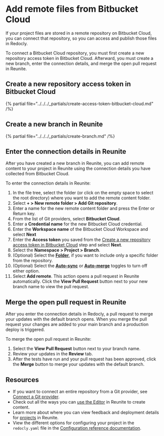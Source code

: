 # Add remote files from Bitbucket Cloud

If your project files are stored in a remote repository on Bitbucket Cloud, you can connect that repository, so you can access and publish those files in Redocly.

To connect a Bitbucket Cloud repository, you must first create a new repository access token in Bitbucket Cloud.
Afterward, you must create a new branch, enter the connection details, and merge the open pull request in Reunite.

## Create a new repository access token in Bitbucket Cloud

{% partial file="../../../_partials/create-access-token-bitbucket-cloud.md" /%}

## Create a new branch in Reunite

{% partial file="../../../_partials/create-branch.md" /%}

## Enter the connection details in Reunite

After you have created a new branch in Reunite, you can add remote content to your project in Reunite using the connection details you have collected from Bitbucket Cloud.

To enter the connection details in Reunite:

1. In the file tree, select the folder (or click on the empty space to select the root directory) where you want to add the remote content folder.
1. Select **+ > New remote folder > Add Git repository**.
1. Enter a name for the new remote content folder and press the Enter or Return key.
1. From the list of Git providers, select **Bitbucket Cloud**.
1. Enter a **Credential name** for the new Bitbucket Cloud credential.
1. Enter the **Workspace name** of the Bitbucket Cloud Workspace and select **Next**
1. Enter the **Access token** you saved from the [Create a new repository access token in Bitbucket Cloud](#create-a-new-repository-access-token-in-bitbucket-cloud) step and select **Next**.
1. Select the **Namespace > Project > Branch**.
2. (Optional) Select the [**Folder**](./remote-content.md#remote-contents-repository-folder), if you want to include only a specific folder from the repository.
3. (Optional) Select the [**Auto-sync**](./remote-content.md#auto-sync-and-auto-merge) or [**Auto-merge**](./remote-content.md#auto-sync-and-auto-merge) toggles to turn off either option.
4. Select **Add remote**.
   This action opens a pull request in Reunite automatically.
   Click the **View Pull Request** button next to your new branch name to view the pull request.

## Merge the open pull request in Reunite

After you enter the connection details in Redocly, a pull request to merge your updates with the default branch opens.
When you merge the pull request your changes are added to your main branch and a production deploy is triggered.

To merge the open pull request in Reunite:

1. Select the **View Pull Request** button next to your branch name.
1. Review your updates in the **Review** tab.
1. After the tests have run and your pull request has been approved, click the **Merge** button to merge your updates with the default branch.

## Resources

- If you want to connect an entire repository from a Git provider, see [Connect a Git provider](../connect-git/connect-git-provider.md).
- Check out all the ways you can [use the Editor](../use-editor.md) in Reunite to create content.
- Learn more about where you can view feedback and deployment details for [projects](../projects.md) in Reunite.
- View the different options for configuring your project in the `redocly.yaml` file in the [Configuration reference documentation](../../../config/index.md).
